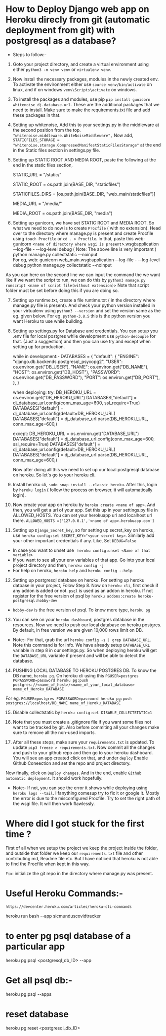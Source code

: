 # How to Deploy Django web app on Heroku direcly from git (automatic deployment from git) with postgresql as a database?

- Steps to follow:-

1. Goto your project directory, and create a virtual environment using either `python3 -m venv venv` or `virtualenv venv`.
2. Now install the necessary packages, modules in the newly created env. To activate the environment either use `source venv/bin/activate` on linux, and if on windows `venv\Scripts\activate` on windows.
3. To install the packages and modules, use pip `pip install gunicorn whitenoise dj-database-url`. These are the additional packages that we need to install. Make sure to make the requirements.txt file and add these packages in that.
4. Setting up whitenoise,
   Add this to your seetings.py in the middleware at the second position from the top. `"whitenoise.middleware.WhiteNoiseMiddleware",`
   Now add, `STATICFILES_STORAGE = "whitenoise.storage.CompressedManifestStaticFilesStorage"` at the end in the Static files section in settings.py file.
5. Setting up STATIC ROOT AND MEDIA ROOT, paste the following at the end in the static files section,

   STATIC_URL = "/static/"

   STATIC_ROOT = os.path.join(BASE_DIR, "staticfiles")

   STATICFILES_DIRS = [os.path.join(BASE_DIR, "web_main/staticfiles")]

   MEDIA_URL = "/media/"

   MEDIA_ROOT = os.path.join(BASE_DIR, "media")

6. Setting up gunicorn, we have set STATIC ROOT and MEDIA ROOT. So what we need to do now is to create `Procfile` ( with no extension). Head over to the directory where manage.py is present and create Procfile using `touch Procfile` or `cd . > Procfile`.
   In that, paste this
   web: gunicorn <`name of directory where wsgi is present`>.wsgi:application --log-file - --log-level debug
   ( Note: The above line is very important )
   python manage.py collectstatic --noinput  
    For eg,
   web: gunicorn web_main.wsgi:application --log-file - --log-level debug
   python manage.py collectstatic --noinput

As you can here on the second line we can input the command the we want like if we want the script to run, we can do this by `python3 manage.py runscript <name of script file(without extension)>` Note that script folder must be set before doing this if you are doing so.

7.  Setting up runtime.txt, create a file runtime.txt ( in the directory where manage.py file is present). And check your python version installed in your virtualenv using `python3 --version` and set the version same as the eg. given below.
    For eg.
    `python-3.8.5` this is the python version you want Heroku to use while building.

8.  Setting up settings.py for Database and credentials.
    You can setup you .env file for local postgres while development use `python-decouple` for that. (Just a suggestion) and then you can use try and except when setting up for production.

    while in development:-
    DATABASES = {
    "default": {
    "ENGINE": "django.db.backends.postgresql_psycopg2",
    "USER": os.environ.get("DB_USER"),
    "NAME": os.environ.get("DB_NAME"),
    "HOST": os.environ.get("DB_HOST"),
    "PASSWORD": os.environ.get("DB_PASSWORD"),
    "PORT": os.environ.get("DB_PORT"),
    },
    }

    when deploying:
    try:
    DB_HEROKU_URL = os.environ.get("DB_HEROKU_URL")
    DATABASES["default"] = dj_database_url.config(conn_max_age=600, ssl_require=True)
    DATABASES["default"] = dj_database_url.config(default=DB_HEROKU_URL)
    DATABASES["default"] = dj_database_url.parse(DB_HEROKU_URL, conn_max_age=600,)

    except:
    DB_HEROKU_URL = os.environ.get("DATABASE_URL")
    DATABASES["default"] = dj_database_url.config(conn_max_age=600, ssl_require=True)
    DATABASES["default"] = dj_database_url.config(default=DB_HEROKU_URL)
    DATABASES["default"] = dj_database_url.parse(DB_HEROKU_URL, conn_max_age=600,)

    Now after doing all this we need to set up our local postgresql database on heroku.
    So let's go to your heroku cli.

9.  Install heroku cli, `sudo snap install --classic heroku`. After this, login by `heroku login` ( follow the process on browser, it will automatically login).

10. Now create your app on heroku by `heroku create <name of app>`. And then, you will get a url of your app. Set this up in your settings.py file in ALLOWED_HOSTS. You can set your herokuapp url and localhost url there.
    `ALLOWED_HOSTS =['127.0.0.1','<name of app>.herokuapp.com']`

11. Setting up `Django_Secret_key`, so for setting up secret_key on heroku, use `heroku config:set SECRET_KEY="<your secret key>`. Similarly add your other important credentials if any. Like, Set `DEBUG=False`

- In case you want to unset use ` heroku config:unset <Name of that variable>`
- If you want to see all your env variables of that app. Go into your local project directory and then, `heroku config -j`
- For help on heroku, `heroku help` and `heroku config --help`

12. Setting up postgresql database on heroku. For setting up heroku datbase in your project, Folow Step 8.
    Now on `heroku cli`, first check if any addon is added or not.
    `psql` is used as an addon in heroku. If not register for the free version of psql by `heroku addons:create heroku-postgresql:hobby-dev`

- `hobby-dev` is the free version of psql. To know more type, `heroku pg`

13. You can see on your `heroku dashboard`, postgres database in the resources.
    Now we need to push our local database on heroku postgres. By default, in free version we are given 10,000 rows limit on DB.

- Note:- For that, grab the url `heroku config -s | grep DATABASE_URL`. Note this command is for info. We have already setup `DATABASE_URL` variable in step 8 in our settings.py. So when deploying heroku will get the `DATABASE_URL` variable if present and will be able to detect the database.

14. PUSHING LOCAL DATABASE TO HEROKU POSTGRES DB. To know the DB name, `heroku pg`.
    On heroku cli using this `PGUSER=postgres PGPASSWORD=password heroku pg:push postgres://<name_of_host>/<name_of_your_local_database> name_of_Heroku_DATABASE`

For eg. `PGUSER=postgres PGPASSWORD=password heroku pg:push postgres://localhost/DB_NAME name_of_Heroku_DATABASE`

15. Disable collectstatic by `heroku config:set DISABLE_COLLECTSTATIC=1`

16. Note that you must create a .gitignore file if you want some files not want to be tracked by git. Also before commiting all your changes make sure to remove all the non-used imports.

17. After all these steps, make sure your `requirements.txt` is updated. To update `pip3 freeze > requirements.txt`. Now commit all the changes and push to your github repo and then go to your heroku dashboard. You will see an app created click on that, and under `deploy` Enable Github Coneection and set the repo and project directory.

Now finally, click on `Deploy changes`. And in the end, enable `Github automatic deployment`. It should work hopefully.

- Note:- If not, you can see the error it shows while deploying using `heroku logs --tail`. I fanything comesup try to fix it or google it.
  Mostly the error is due to the misconfigured Procfile. Try to set the right path of the wsgi file. It will then work flawlessly.

# Where did I got stuck for the first time ?

First of all when we setup the project we keep the project inside the folder, and outside that folder we keep our `requirements.txt` file and other contributing.md, Readme file etc. But I have noticed that heroku is not able to find the Procfile when kept in this way.

`Fix`: initialize the git repo in the directory where manage.py was present.


# Useful Heroku Commands:-

`https://devcenter.heroku.com/articles/heroku-cli-commands`

heroku run bash --app sicmunduscovidtracker

# to enter pg psql database of a particular app
heroku pg:psql <postgresql_db_ID> --app <appname>

# Get all psql db:-
heroku pg:psql --apps

# reset database
heroku pg:reset <postgresql_db_ID>